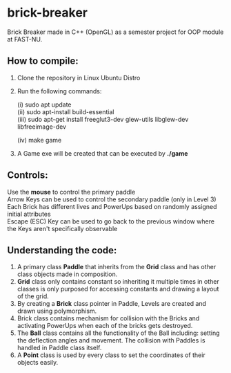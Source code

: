 # brick-breaker
Brick Breaker made in C++ (OpenGL) as a semester project for OOP module at FAST-NU.

## How to compile:
1. Clone the repository in Linux Ubuntu Distro
2. Run the following commands:

   (i)   sudo apt update<br>
   (ii)  sudo apt-install build-essential<br>
   (iii) sudo apt-get install freeglut3-dev glew-utils libglew-dev libfreeimage-dev

   (iv)  make game
4. A Game exe will be created that can be executed by **./game**

## Controls:
Use the **mouse** to control the primary paddle<br>
Arrow Keys can be used to control the secondary paddle (only in Level 3)<br>
Each Brick has different lives and PowerUps based on randomly assigned initial attributes<br>
Escape (ESC) Key can be used to go back to the previous window where the Keys aren't specifically observable<br>

## Understanding the code:
1. A primary class **Paddle** that inherits from the **Grid** class and has other class objects made in composition.
2. **Grid** class only contains constant so inheriting it multiple times in other classes is only purposed for accessing constants and drawing a layout of the grid.
3. By creating a **Brick** class pointer in Paddle, Levels are created and drawn using polymorphism.
4. Brick class contains mechanism for collision with the Bricks and activating PowerUps when each of the bricks gets destroyed.
5. The **Ball** class contains all the functionality of the Ball including: setting the deflection angles and movement. The collision with Paddles is handled in Paddle class itself.
6. A **Point** class is used by every class to set the coordinates of their objects easily.
